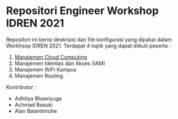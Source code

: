 # Repositori Engineer Workshop IDREN 2021

Repositori ini berisi deskripsi dan file konfigurasi yang dipakai dalam Workhsop IDREN 2021. Terdapat 4 topik yang dapat diikuti peserta :
1. [Manajemen Cloud Computing](https://github.com/bhawiyuga/idren-workshop-2021/tree/main/cloud)
2. Manajemen Identias dan Akses (IAM)
3. Manajemen WiFi Kampus
4. Manajemen Routing

Kontributor :

- Adhitya Bhawiyuga
- Achmad Basuki
- Alan Balantimuhe 



